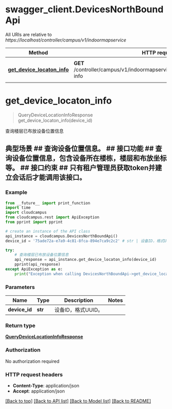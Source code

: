 # swagger_client.DevicesNorthBoundApi

All URIs are relative to *https://localhost/controller/campus/v1/indoormapservice*

Method | HTTP request | Description
------------- | ------------- | -------------
[**get_device_locaton_info**](DevicesNorthBoundApi.md#get_device_locaton_info) | **GET** /controller/campus/v1/indoormapservice/devices/{deviceId}/location-info | 查询楼层已布放设备位置信息


# **get_device_locaton_info**
> QueryDeviceLocationInfoResponse get_device_locaton_info(device_id)

查询楼层已布放设备位置信息

## 典型场景 ##  查询设备位置信息。 ## 接口功能 ##  查询设备位置信息，包含设备所在楼栋，楼层和布放坐标等。 ## 接口约束 ##  只有租户管理员获取token并建立会话后才能调用该接口。 

### Example 
```python
from __future__ import print_function
import time
import cloudcampus
from cloudcampus.rest import ApiException
from pprint import pprint

# create an instance of the API class
api_instance = cloudcampus.DevicesNorthBoundApi()
device_id = '75ade72a-e7a9-4c81-8fca-894e7ca9c2c2' # str | 设备ID，格式UUID。

try: 
    # 查询楼层已布放设备位置信息
    api_response = api_instance.get_device_locaton_info(device_id)
    pprint(api_response)
except ApiException as e:
    print("Exception when calling DevicesNorthBoundApi->get_device_locaton_info: %s\n" % e)
```

### Parameters

Name | Type | Description  | Notes
------------- | ------------- | ------------- | -------------
 **device_id** | **str**| 设备ID，格式UUID。 | 

### Return type

[**QueryDeviceLocationInfoResponse**](QueryDeviceLocationInfoResponse.md)

### Authorization

No authorization required

### HTTP request headers

 - **Content-Type**: application/json
 - **Accept**: application/json

[[Back to top]](#) [[Back to API list]](../README.md#documentation-for-api-endpoints) [[Back to Model list]](../README.md#documentation-for-models) [[Back to README]](../README.md)


